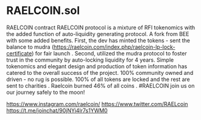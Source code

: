 # RAELCOIN.sol
RAELCOIN contract
RAELCOIN protocol is a mixture of RFI tokenomics with the added function of auto-liquidity generating protocol. A fork from BEE with some added benefits.
First, the dev has minted the tokens - sent the balance to mudra (https://raelcoin.com/index.php/raelcoin-lp-lock-certificate) for fair launch .
Second, utilized the mudra protocol to foster trust in the community by auto-locking liquidity for 4 years.
Simple tokenomics and elegant design and production of token information has catered to the overall success of the project.
100% community owned and driven - no rug is possible. 100% of all tokens are locked and the rest are sent to charities . Raelcoin burned 46% of all coins . 
#RAELCOIN join us on our journey safely to the moon!

https://www.instagram.com/raelcoin/
https://www.twitter.com/RAELcoin
https://t.me/joinchat/90jNYi4lr7s1YWM0
